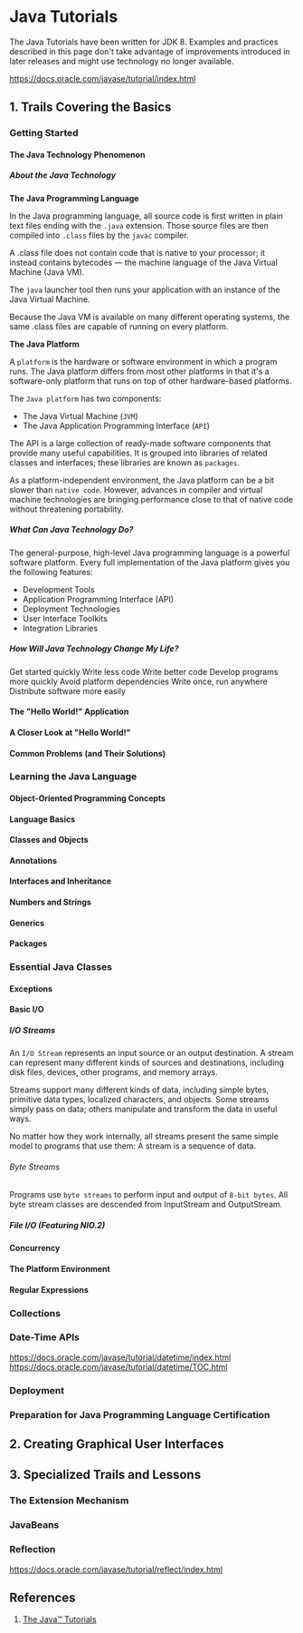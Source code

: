 # Java Tutorials

The Java Tutorials have been written for JDK 8. Examples and practices described in this page don't take advantage of improvements introduced in later releases and might use technology no longer available.

https://docs.oracle.com/javase/tutorial/index.html

## 1. Trails Covering the Basics


### Getting Started


#### The Java Technology Phenomenon

##### About the Java Technology

**The Java Programming Language**

In the Java programming language, all source code is first written in plain text files ending with the `.java` extension. Those source files are then compiled into `.class` files by the `javac` compiler.

A .class file does not contain code that is native to your processor; it instead contains bytecodes — the machine language of the Java Virtual Machine (Java VM).

The `java` launcher tool then runs your application with an instance of the Java Virtual Machine.

Because the Java VM is available on many different operating systems, the same .class files are capable of running on every platform.


**The Java Platform**

A `platform` is the hardware or software environment in which a program runs. The Java platform differs from most other platforms in that it's a software-only platform that runs on top of other hardware-based platforms.

The `Java platform` has two components:
- The Java Virtual Machine (`JVM`)
- The Java Application Programming Interface (`API`)

The API is a large collection of ready-made software components that provide many useful capabilities. It is grouped into libraries of related classes and interfaces; these libraries are known as `packages`.

As a platform-independent environment, the Java platform can be a bit slower than `native code`. However, advances in compiler and virtual machine technologies are bringing performance close to that of native code without threatening portability.


##### What Can Java Technology Do?

The general-purpose, high-level Java programming language is a powerful software platform. Every full implementation of the Java platform gives you the following features:
- Development Tools
- Application Programming Interface (API)
- Deployment Technologies
- User Interface Toolkits
- Integration Libraries

##### How Will Java Technology Change My Life?

Get started quickly
Write less code
Write better code
Develop programs more quickly
Avoid platform dependencies
Write once, run anywhere
Distribute software more easily



#### The "Hello World!" Application 


#### A Closer Look at "Hello World!"


#### Common Problems (and Their Solutions)


### Learning the Java Language


#### Object-Oriented Programming Concepts


#### Language Basics


#### Classes and Objects


#### Annotations


#### Interfaces and Inheritance


#### Numbers and Strings


#### Generics


#### Packages


### Essential Java Classes

#### Exceptions

#### Basic I/O


##### I/O Streams

An `I/O Stream` represents an input source or an output destination. A stream can represent many different kinds of sources and destinations, including disk files, devices, other programs, and memory arrays.

Streams support many different kinds of data, including simple bytes, primitive data types, localized characters, and objects. Some streams simply pass on data; others manipulate and transform the data in useful ways.

No matter how they work internally, all streams present the same simple model to programs that use them: A stream is a sequence of data.


###### Byte Streams

Programs use `byte streams` to perform input and output of `8-bit bytes`. All byte stream classes are descended from InputStream and OutputStream.


##### File I/O (Featuring NIO.2)



#### Concurrency

#### The Platform Environment

#### Regular Expressions

### Collections


### Date-Time APIs

https://docs.oracle.com/javase/tutorial/datetime/index.html
https://docs.oracle.com/javase/tutorial/datetime/TOC.html


### Deployment


### Preparation for Java Programming Language Certification 



## 2. Creating Graphical User Interfaces


## 3. Specialized Trails and Lessons


### The Extension Mechanism


### JavaBeans



### Reflection

https://docs.oracle.com/javase/tutorial/reflect/index.html



## References
1. [The Java™ Tutorials](https://docs.oracle.com/javase/tutorial/index.html)